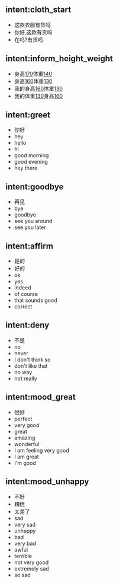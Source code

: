 ## intent:cloth_start
- 这款衣服有货吗
- 你好,这款有货吗
- 在吗?有货吗

## intent:inform_height_weight
- 身高[170](height)体重[140](weight)
- 身高[160](height)体重[130](weight)
- 我的身高[160](height)体重[130](weight)
- 我的体重[130](weight)身高[160](height)

## intent:greet
- 你好
- hey
- hello
- hi
- good morning
- good evening
- hey there

## intent:goodbye
- 再见
- bye
- goodbye
- see you around
- see you later

## intent:affirm
- 是的
- 好的
- ok
- yes
- indeed
- of course
- that sounds good
- correct

## intent:deny
- 不是
- no
- never
- I don't think so
- don't like that
- no way
- not really

## intent:mood_great
- 很好
- perfect
- very good
- great
- amazing
- wonderful
- I am feeling very good
- I am great
- I'm good

## intent:mood_unhappy
- 不好
- 糟糕
- 太差了
- sad
- very sad
- unhappy
- bad
- very bad
- awful
- terrible
- not very good
- extremely sad
- so sad